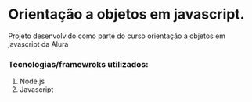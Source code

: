 # Orientação a objetos em javascript.

Projeto desenvolvido como parte do curso orientação a objetos em javascript da Alura

### Tecnologias/framewroks utilizados:

1. Node.js
2. Javascript
